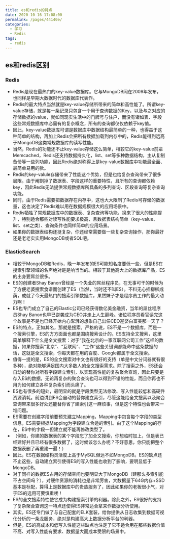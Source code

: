 ```yaml
---
title: es和redis的特点
date: 2020-10-16 17:08:00
permalink: /pages/44140e/
categories:
  - 学习
  - Redis
tags:
  - redis
---
```


## es和redis区别
### Redis
- Redis是现在最热门的key-value数据库。它与MongoDB同在2009年发布，也同样是早期大数据时代的数据库代表作。
- Redis的最大特点当然就是key-value存储所带来的简单和高性能了。所谓key-value存储，就是每一条记录只包含一个用于查询数据的Key，以及与之对应的存储数据的value，就如同现实生活中的门牌号与住户，而没有诸如表、字段这些常规数据库中必需有的复杂概念，所有的查询都仅仅依赖于key值。
- 因此，key-value数据库可谓是数据库中数据结构最简单的一种，也得益于这种简单的结构，再加上Redis会把所有数据加载到内存中的，Redis能得到远高于MongoDB这类常规数据库的读写性能。
- 当然，Redis的功能还不止key-value存储这么简单，相较它的key-value前辈Memcached，Redis还支持数据持久化，list、set等多种数据结构，主从复制备份等一些列功能，因此Redis绝对称得上是key-value数据库中功能最全面、最简单易用的款。
- Redis的key-valule存储带来了性能这个优势，但是也给复杂查询带来了很多局限。由于阉割掉了数据表、字段这样的重要特性，且所有的查询都依赖key，因此Redis无法提供常规数据库所具备的多列查询、区段查询等复杂查询功能。
- 同时，由于Redis需要把数据存在内存中，这也大大限制了Redis可存储的数据量，这也决定了Redis难以用在数据规模很大的应用场景中。
- Redis牺牲了常规数据库中的数据表、复杂查询等功能，换来了很大的性能提升，特别适合那些对读写性能要求极高，且数据表结构简单（key-value、list、set之类）、查询条件也同样简单的应用场景。
- 如果你的数据表结构还挺复杂，你还经常需要做一些复杂查询操作，那你最好还是老老实实用MongoDB或者SQL吧。
### ElasticSearch
- 相较于MongoDB和Redis，晚一年发布的ES可能知名度要低一些，但是ES在搜索引擎领域的名声绝对是是响当当的。相较于其他高大上的数据库产品，ES的出身要屌丝很多。
- ES的创建者Shay Banon曾经是一个失业的屌丝程序员，在无事可干的时候为了方便老婆搜索食谱而创建了ES（当然，当时还不叫ES）。不料无心插柳柳成荫，成就了今天最热门的搜索引擎数据库，果然妹子才是程序员工作的最大动力啊！
- ES也专门成立了自己的Elastic公司已经获得数亿美金融资，当年的屌丝程序员Shay Banon也早已逆袭成为CEO并走上人生巅峰。诸位程序员看官读完这个故事是不是也已经开始内心澎湃的想象自己出任CEO迎娶白富美那一天了？
- ES的特点，正如其名，那就是搜索。严格的说，ES不是一个数据库，而是一个搜索引擎，ES的方方面面也都是围绕搜索设计的。ES支持全文搜索，这里简单解释下什么是全文搜索：对于“我在北京的一家互联网公司工作”这样的数据，如果你搜索“北京”、“互联网”、“工作”这些关键词都能命中这条数据的话，这就是全文搜索，你每天都在用的百度、Google都属于全文搜索。
- 值得一提的是，ES的全文搜索对中文也有很好的支持（单是中文分词器就有很多种），绝对能够满足国内大多数人的全文搜索需求。除了搜索之外，ES还会自动的替你对所有字段建立索引，以实现高性能的复杂聚合查询，因此只要是存入ES的数据，无论再复杂的聚合查询也可以得到不错的性能，而且你再也不用为如何建立各种复杂索引而头痛了。
- ES也有很多的短处，最明显的就是字段类型无法修改、写入性能较低和高硬件资源消耗。前边讲到ES会自动的替你建立索引，尽管这能给全文搜索以及聚合查询带来很多好处还能替你省了建索引这一麻烦事，但是这个特性也会带来一堆问题。
- ES需要在创建字段前要预先建立Mapping，Mapping中包含每个字段的类型信息，ES需要根据Mapping为字段建立合适的索引。由于这个Mapping的存在，ES中的字段一但建立就不能再修改类型了。
- （例如，你建的数据表的某个字段忘了加全文搜索，你想临时加上，但是表已经建好并且已经有很多数据了，这时候该怎么办呢？不好意思，你只能把整个数据表删了再重建一遍！）
- 因此，ES在数据结构灵活度上高于MySQL但远不如MongoDB。ES的缺点还不止这些，自动建立索引使得ES的写入性能也收到了影响，要明显低于MongoDB。
- 对于同样的数据ES占用的存储空间也要明显大于MongoDB（建那么多索引能不占空间吗？），对硬件资源的消耗也是非常厉害，大数据量下64G内存+SSD基本是标配，算得上是数据库中的贵族服务了，因此如果你的老板很小气，对于ES的选用可要慎重喽！
- ES的全文搜索特性使它成为构建搜索引擎的利器。除此之外，ES很好的支持了复杂聚合查询这一特点还使得ES非常适合拿来作数据分析使用。
- 其实，ES还专门做了与自己配套的ELK套装，给你提供从日志收集到数据可视化分析的一条龙服务，绝对是构建高大上数据分析平台的利器。
- 但是，ES的高成本和低写入性能这些缺点也注定了它不适合用在那些数据价值不高、对写入性能有要求、数据量大而成本受限的场景中。
